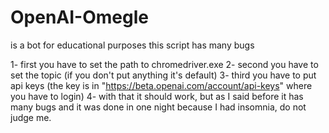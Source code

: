 # OpenAI-Omegle
is a bot for educational purposes
this script has many bugs

1- first you have to set the path to chromedriver.exe
2- second you have to set the topic
(if you don't put anything it's default)
3- third you have to put api keys (the key is in "https://beta.openai.com/account/api-keys" where you have to login)
4- with that it should work, but as I said before it has many bugs and it was done in one night because I had insomnia, do not judge me.

